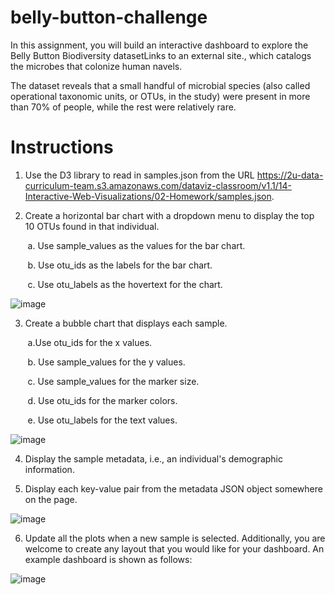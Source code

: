 # belly-button-challenge

In this assignment, you will build an interactive dashboard to explore the Belly Button Biodiversity datasetLinks to an external site., which catalogs the microbes that colonize human navels.

The dataset reveals that a small handful of microbial species (also called operational taxonomic units, or OTUs, in the study) were present in more than 70% of people, while the rest were relatively rare.

# Instructions

1. Use the D3 library to read in samples.json from the URL https://2u-data-curriculum-team.s3.amazonaws.com/dataviz-classroom/v1.1/14-Interactive-Web-Visualizations/02-Homework/samples.json.

2. Create a horizontal bar chart with a dropdown menu to display the top 10 OTUs found in that individual.

&nbsp;&nbsp;&nbsp;&nbsp;&nbsp;&nbsp; a. Use sample_values as the values for the bar chart.

&nbsp;&nbsp;&nbsp;&nbsp;&nbsp;&nbsp; b. Use otu_ids as the labels for the bar chart.

&nbsp;&nbsp;&nbsp;&nbsp;&nbsp;&nbsp; c. Use otu_labels as the hovertext for the chart.

![image](https://user-images.githubusercontent.com/105513598/198894828-fe007233-fbcd-43d8-9ac9-b3d31c5a0032.png)

3. Create a bubble chart that displays each sample.

&nbsp;&nbsp;&nbsp;&nbsp;&nbsp;&nbsp; a.Use otu_ids for the x values.

&nbsp;&nbsp;&nbsp;&nbsp;&nbsp;&nbsp; b. Use sample_values for the y values.

&nbsp;&nbsp;&nbsp;&nbsp;&nbsp;&nbsp; c. Use sample_values for the marker size.

&nbsp;&nbsp;&nbsp;&nbsp;&nbsp;&nbsp; d. Use otu_ids for the marker colors.

&nbsp;&nbsp;&nbsp;&nbsp;&nbsp;&nbsp; e. Use otu_labels for the text values.

![image](https://user-images.githubusercontent.com/105513598/198894851-70db259f-cafb-4e05-8842-465c565dc480.png)

4. Display the sample metadata, i.e., an individual's demographic information.

5. Display each key-value pair from the metadata JSON object somewhere on the page.

![image](https://user-images.githubusercontent.com/105513598/198894871-860b757a-a2ce-4931-b85d-93a02916cded.png)

6. Update all the plots when a new sample is selected. Additionally, you are welcome to create any layout that you would like for your dashboard. An example dashboard is shown as follows:

![image](https://user-images.githubusercontent.com/105513598/198894900-3c42afaa-9c4c-4dd2-89a5-55375070bc46.png)
